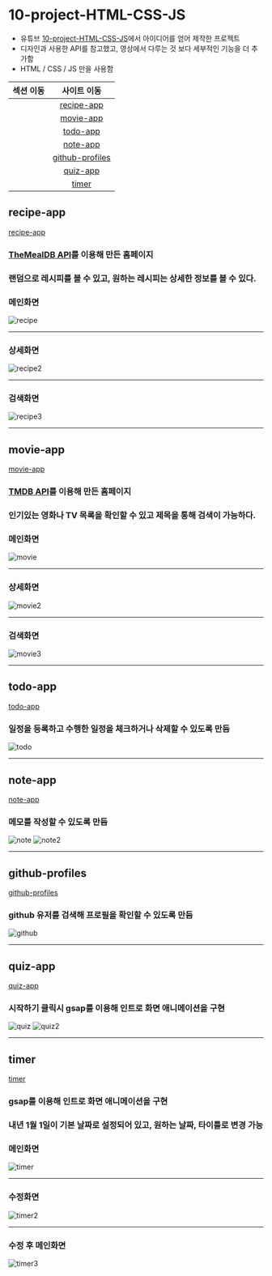 # 10-project-HTML-CSS-JS

- 유튜브 [10-project-HTML-CSS-JS](https://www.youtube.com/watch?v=dtKciwk_si4)에서 아이디어를 얻어 제작한 프로젝트
- 디자인과 사용한 API를 참고했고, 영상에서 다루는 것 보다 세부적인 기능을 더 추가함
- HTML / CSS / JS 만을 사용함

| 섹션 이동 |                                            사이트 이동                                             |
| :-------: | :------------------------------------------------------------------------------------------------: |
|           |      [recipe-app](https://jihoon-0330.github.io/10-project-HTML-CSS-JS/recipe-app/index.html)      |
|           |       [movie-app](https://jihoon-0330.github.io/10-project-HTML-CSS-JS/movie-app/index.html)       |
|           |        [todo-app](https://jihoon-0330.github.io/10-project-HTML-CSS-JS/todo-app/index.html)        |
|           |        [note-app](https://jihoon-0330.github.io/10-project-HTML-CSS-JS/note-app/index.html)        |
|           | [github-profiles](https://jihoon-0330.github.io/10-project-HTML-CSS-JS/github-profiles/index.html) |
|           |        [quiz-app](https://jihoon-0330.github.io/10-project-HTML-CSS-JS/quiz-app/index.html)        |
|           |           [timer](https://jihoon-0330.github.io/10-project-HTML-CSS-JS/timer/index.html)           |

## recipe-app

[recipe-app](https://jihoon-0330.github.io/10-project-HTML-CSS-JS/recipe-app/index.html)

### [TheMealDB API](https://www.themealdb.com/api.php)를 이용해 만든 홈페이지

### 랜덤으로 레시피를 볼 수 있고, 원하는 레시피는 상세한 정보를 볼 수 있다.

### 메인화면

![recipe](https://user-images.githubusercontent.com/58219394/104454176-cc1a9580-55e8-11eb-8c82-a0d8248095bf.png)

---

### 상세화면

![recipe2](https://user-images.githubusercontent.com/58219394/104454173-cae96880-55e8-11eb-9a79-ebbffd33d2a1.png)

---

### 검색화면

![recipe3](https://user-images.githubusercontent.com/58219394/104454166-c8870e80-55e8-11eb-9381-1d78e197be08.png)

---

## movie-app

[movie-app](https://jihoon-0330.github.io/10-project-HTML-CSS-JS/movie-app/index.html)

### [TMDB API](https://developers.themoviedb.org/3/movies/get-movie-details)를 이용해 만든 홈페이지

### 인기있는 영화나 TV 목록을 확인할 수 있고 제목을 통해 검색이 가능하다.

### 메인화면

![movie](https://user-images.githubusercontent.com/58219394/104451928-97f1a580-55e5-11eb-93fb-66ac1a3d3387.png)

---

### 상세화면

![movie2](https://user-images.githubusercontent.com/58219394/104451923-96c07880-55e5-11eb-9b49-a5c3c15a04e6.png)

---

### 검색화면

![movie3](https://user-images.githubusercontent.com/58219394/104451918-945e1e80-55e5-11eb-94ec-801a4bde11f7.png)

---

## todo-app

[todo-app](https://jihoon-0330.github.io/10-project-HTML-CSS-JS/todo-app/index.html)

### 일정을 등록하고 수행한 일정을 체크하거나 삭제할 수 있도록 만듬

![todo](https://user-images.githubusercontent.com/58219394/104447343-fa937300-55de-11eb-8bc2-384b5d67421d.png)

---

## note-app

[note-app](https://jihoon-0330.github.io/10-project-HTML-CSS-JS/note-app/index.html)

### 메모를 작성할 수 있도록 만듬

![note](https://user-images.githubusercontent.com/58219394/104446747-40037080-55de-11eb-9370-9ca3f903f77f.png)
![note2](https://user-images.githubusercontent.com/58219394/104446743-3ed24380-55de-11eb-85be-c9dc4d14e95f.png)

---

## github-profiles

[github-profiles](https://jihoon-0330.github.io/10-project-HTML-CSS-JS/github-profiles/index.html)

### github 유저를 검색해 프로필을 확인할 수 있도록 만듬

![github](https://user-images.githubusercontent.com/58219394/104440842-3249ed00-55d6-11eb-8c39-45f6c004bacd.png)

---

## quiz-app

[quiz-app](https://jihoon-0330.github.io/10-project-HTML-CSS-JS/quiz-app/index.html)

### 시작하기 클릭시 gsap를 이용해 인트로 화면 애니메이션을 구현

![quiz](https://user-images.githubusercontent.com/58219394/104440164-5a851c00-55d5-11eb-8b15-3837c5b14fe4.png)
![quiz2](https://user-images.githubusercontent.com/58219394/104440159-5953ef00-55d5-11eb-9125-1c4ddc1253b6.png)

---

## timer

[timer](https://jihoon-0330.github.io/10-project-HTML-CSS-JS/timer/index.html)

### gsap를 이용해 인트로 화면 애니메이션을 구현

### 내년 1월 1일이 기본 날짜로 설정되어 있고, 원하는 날짜, 타이틀로 변경 가능

### 메인화면

![timer](https://user-images.githubusercontent.com/58219394/104440191-64a71a80-55d5-11eb-80f7-71ae1599da76.png)

---

### 수정화면

![timer2](https://user-images.githubusercontent.com/58219394/104440176-607afd00-55d5-11eb-91c1-b3a9953f9686.png)

---

### 수정 후 메인화면

![timer3](https://user-images.githubusercontent.com/58219394/104440167-5b1db280-55d5-11eb-89b8-390d16673ab5.png)

